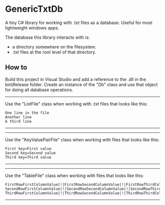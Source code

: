 # GenericTxtDb
A tiny C# library for working with .txt files as a database. Useful for most lightweight windows apps.

The database this library interacts with is:

- a directory somewhere on the filesystem.
- .txt files at the root level of that directory.

How to
------
Build this project in Visual Studio and add a reference to the .dll in the bin\Release folder.
Create an instance of the "Db" class and use that object for doing all database operations.
___
Use the "ListFile" class when working with .txt files that looks like this:
```
One line in the file
Another line
A third line
```
___
___
Use the "KeyValuePairFile" class when working with files that looks like this:
```
First key=First value
Second key=Second value
Third key=Third value
```
___
___
Use the "TableFile" class when working with files that looks like this:
```
FirstRowFirstColumnValue|!|FirstRowSecondColumnValue|!|FirstRowThirdColumnValue
SecondRowFirstColumnValue|!|SecondRowSecondColumnValue|!|SecondRowThirdColumnValue
ThirdRowFirstColumnValue|!|ThirdRowSecondColumnValue|!|ThirdRowThirdColumnValue
```
___
